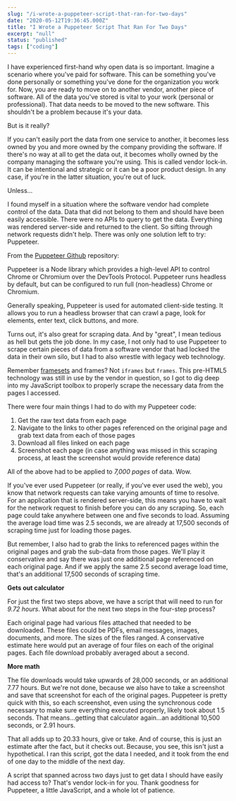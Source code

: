```yaml
---
slug: "/i-wrote-a-puppeteer-script-that-ran-for-two-days"
date: "2020-05-12T19:36:45.000Z"
title: "I Wrote a Puppeteer Script That Ran For Two Days"
excerpt: "null"
status: "published"
tags: ["coding"]
---
```

I have experienced first-hand why open data is so important. Imagine a scenario where you've paid for software. This can be something you've done personally or something you've done for the organization you work for. Now, you are ready to move on to another vendor, another piece of software. All of the data you've stored is vital to your work (personal or professional). That data needs to be moved to the new software. This shouldn't be a problem because it's your data.

But is it really?

If you can't easily port the data from one service to another, it becomes less owned by you and more owned by the company providing the software. If there's no way at all to get the data out, it becomes wholly owned by the company managing the software you're using. This is called vendor lock-in. It can be intentional and strategic or it can be a poor product design. In any case, if you're in the latter situation, you're out of luck.

Unless...

I found myself in a situation where the software vendor had complete control of the data. Data that did not belong to them and should have been easily accessible. There were no APIs to query to get the data. Everything was rendered server-side and returned to the client. So sifting through network requests didn't help. There was only one solution left to try: Puppeteer.

From the [Puppeteer Github](<https://github.com/puppeteer/puppeteer>) repository:

Puppeteer is a Node library which provides a high-level API to control Chrome or Chromium over the DevTools Protocol. Puppeteer runs headless by default, but can be configured to run full (non-headless) Chrome or Chromium.

Generally speaking, Puppeteer is used for automated client-side testing. It allows you to run a headless browser that can crawl a page, look for elements, enter text, click buttons, and more.

Turns out, it's also great for scraping data. And by "great", I mean tedious as hell but gets the job done. In my case, I not only had to use Puppeteer to scrape certain pieces of data from a software vendor that had locked the data in their own silo, but I had to also wrestle with legacy web technology.

Remember [framesets](<https://developer.mozilla.org/en-US/docs/Web/HTML/Element/frameset>) and frames? Not `iframes` but `frames`. This pre-HTML5 technology was still in use by the vendor in question, so I got to dig deep into my JavaScript toolbox to properly scrape the necessary data from the pages I accessed.

There were four main things I had to do with my Puppeteer code:

1. Get the raw text data from each page
2. Navigate to the links to other pages referenced on the original page and grab text data from each of those pages
3. Download all files linked on each page
4. Screenshot each page (in case anything was missed in this scraping process, at least the screenshot would provide reference data)

<!-- -->

All of the above had to be applied to *7,000 pages* of data. Wow.

If you've ever used Puppeteer (or really, if you've ever used the web), you know that network requests can take varying amounts of time to resolve. For an application that is rendered server-side, this means you have to wait for the network request to finish before you can do any scraping. So, each page could take anywhere between one and five seconds to load. Assuming the average load time was 2.5 seconds, we are already at 17,500 seconds of scraping time just for loading those pages.

But remember, I also had to grab the links to referenced pages within the original pages and grab the sub-data from those pages. We'll play it conservative and say there was just one additional page referenced on each original page. And if we apply the same 2.5 second average load time, that's an additional 17,500 seconds of scraping time.

**Gets out calculator**

For just the first two steps above, we have a script that will need to run for *9\.72 hours*. What about for the next two steps in the four-step process?

Each original page had various files attached that needed to be downloaded. These files could be PDFs, email messages, images, documents, and more. The sizes of the files ranged. A conservative estimate here would put an average of four files on each of the original pages. Each file download probably averaged about a second.

**More math**

The file downloads would take upwards of 28,000 seconds, or an additional 7.77 hours. But we're not done, because we also have to take a screenshot and save that screenshot for each of the original pages. Puppeteer is pretty quick with this, so each screenshot, even using the synchronous code necessary to make sure everything executed properly, likely took about 1.5 seconds. That means...getting that calculator again...an additional 10,500 seconds, or 2.91 hours.

That all adds up to 20.33 hours, give or take. And of course, this is just an estimate after the fact, but it checks out. Because, you see, this isn't just a hypothetical. I ran this script, got the data I needed, and it took from the end of one day to the middle of the next day.

A script that spanned across two days just to get data I should have easily had access to? That's vendor lock-in for you. Thank goodness for Puppeteer, a little JavaScript, and a whole lot of patience.


  